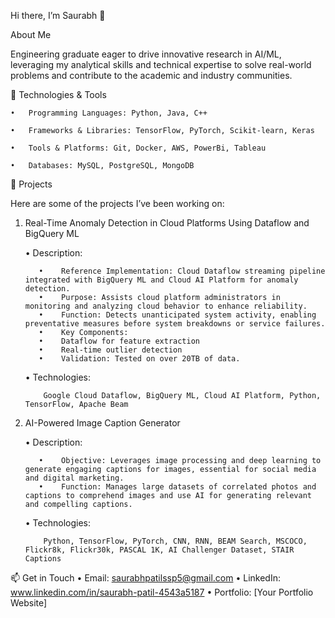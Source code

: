 Hi there, I’m Saurabh 👋

About Me

Engineering graduate eager to drive innovative research in AI/ML, leveraging my analytical skills and technical
expertise to solve real-world problems and contribute to the academic and industry communities.

🔧 Technologies & Tools

	•	Programming Languages: Python, Java, C++ 
 
	•	Frameworks & Libraries: TensorFlow, PyTorch, Scikit-learn, Keras
 
	•	Tools & Platforms: Git, Docker, AWS, PowerBi, Tableau
 
	•	Databases: MySQL, PostgreSQL, MongoDB

 🌟 Projects
 
 Here are some of the projects I’ve been working on:

 1. Real-Time Anomaly Detection in Cloud Platforms Using Dataflow and BigQuery ML
    
	•	Description:

		   •	Reference Implementation: Cloud Dataflow streaming pipeline integrated with BigQuery ML and Cloud AI Platform for anomaly detection.
		   •	Purpose: Assists cloud platform administrators in monitoring and analyzing cloud behavior to enhance reliability.
		   •	Function: Detects unanticipated system activity, enabling preventative measures before system breakdowns or service failures.
		   •	Key Components:
		   •	Dataflow for feature extraction
		   •	Real-time outlier detection
		   •	Validation: Tested on over 20TB of data.

	•	Technologies:

			Google Cloud Dataflow, BigQuery ML, Cloud AI Platform, Python, TensorFlow, Apache Beam

 3. AI-Powered Image Caption Generator
    
	•	Description:

		   •	Objective: Leverages image processing and deep learning to generate engaging captions for images, essential for social media and digital marketing.
		   •	Function: Manages large datasets of correlated photos and captions to comprehend images and use AI for generating relevant and compelling captions.

	•	Technologies:

			Python, TensorFlow, PyTorch, CNN, RNN, BEAM Search, MSCOCO, Flickr8k, Flickr30k, PASCAL 1K, AI Challenger Dataset, STAIR Captions

📫 Get in Touch
	•	Email: saurabhpatilssp5@gmail.com
	•	LinkedIn: www.linkedin.com/in/saurabh-patil-4543a5187
	•	Portfolio: [Your Portfolio Website]

 
<!---
Saurabh-patil05/Saurabh-patil05 is a ✨ special ✨ repository because its `README.md` (this file) appears on your GitHub profile.
You can click the Preview link to take a look at your changes.
--->
